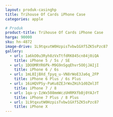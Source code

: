 ```yaml
---
layout: produk-casinghp
title: Trihouse Of Cards iPhone Case
categories: apple

# Produk
product-title: Trihouse Of Cards iPhone Case
harga: 90000
sku: hn-4872
image-drive: 1L9tqxutW0HzpisTvbw1GXf5ZK5sPzc87
gallery:
  - url: 1a6kO0u3Ryh8zVxTtfdRK845cn84j0iQA
    title: iPhone 5 / 5s / SE
  - url: 1DOOMRYR6Pk-M9G9nSgqEhvr5OOjJAIjI
    title: iPhone 6 / 6s
  - url: 1mL8IjBXd_fpyq_u-VN8rWoE3Ja6q_2FP
    title: iPhone 6 Plus / 6s Plus
  - url: 16iHQVPSy-PaKu8ZEJrWxZHih1d0Zml3T
    title: iPhone 7 / 8
  - url: 1qa-y-IzWx508mmWczUHRMXfbBj0YAJrT
    title: iPhone 7 Plus / 8 Plus
  - url: 1L9tqxutW0HzpisTvbw1GXf5ZK5sPzc87
    title: iPhone X
---
```

